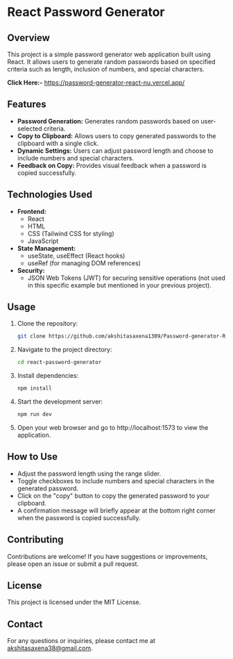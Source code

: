 # React Password Generator

## Overview
This project is a simple password generator web application built using React. It allows users to generate random passwords based on specified criteria such as length, inclusion of numbers, and special characters.

**Click Here:-** https://password-generator-react-nu.vercel.app/

## Features
- **Password Generation:** Generates random passwords based on user-selected criteria.
- **Copy to Clipboard:** Allows users to copy generated passwords to the clipboard with a single click.
- **Dynamic Settings:** Users can adjust password length and choose to include numbers and special characters.
- **Feedback on Copy:** Provides visual feedback when a password is copied successfully.

## Technologies Used
- **Frontend:**
  - React
  - HTML
  - CSS (Tailwind CSS for styling)
  - JavaScript
- **State Management:**
  - useState, useEffect (React hooks)
  - useRef (for managing DOM references)
- **Security:**
  - JSON Web Tokens (JWT) for securing sensitive operations (not used in this specific example but mentioned in your previous project).

## Usage
1. Clone the repository:
   ```sh
   git clone https://github.com/akshitasaxena1309/Password-generator-REACT.git
   
2. Navigate to the project directory:
   ```sh
   cd react-password-generator

3. Install dependencies:
   ```sh
   npm install

4. Start the development server:
   ```sh
   npm run dev

5. Open your web browser and go to http://localhost:1573 to view the application.

## How to Use

- Adjust the password length using the range slider.
- Toggle checkboxes to include numbers and special characters in the generated password.
- Click on the "copy" button to copy the generated password to your clipboard.
- A confirmation message will briefly appear at the bottom right corner when the password is copied successfully.

## Contributing
Contributions are welcome! If you have suggestions or improvements, please open an issue or submit a pull request.

## License
This project is licensed under the MIT License.

## Contact
For any questions or inquiries, please contact me at akshitasaxena38@gmail.com.
